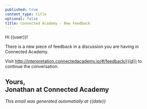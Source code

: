 ```yaml
---
published: true
content_type: title
optional: false
title: Connected Academy - New Feedback
---
```

Hi {{user}}!

There is a new piece of feedback in a discussion you are having in Connected Academy.

Visit http://interpretation.connectedacademy.io/#/feedback/{{id}} to continue the conversation.

Yours,\
Jonathan at Connected Academy
----
_This email was generated automatially at {{date}}_
